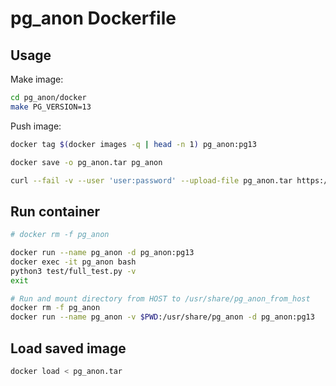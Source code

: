# pg_anon Dockerfile

## Usage

Make image:

```bash
cd pg_anon/docker
make PG_VERSION=13
```

Push image:

```bash
docker tag $(docker images -q | head -n 1) pg_anon:pg13

docker save -o pg_anon.tar pg_anon

curl --fail -v --user 'user:password' --upload-file pg_anon.tar https://nexus.tantorlabs.ru/repository/tantorlabs-raw/
```

## Run container

```bash
# docker rm -f pg_anon

docker run --name pg_anon -d pg_anon:pg13
docker exec -it pg_anon bash
python3 test/full_test.py -v
exit

# Run and mount directory from HOST to /usr/share/pg_anon_from_host
docker rm -f pg_anon
docker run --name pg_anon -v $PWD:/usr/share/pg_anon -d pg_anon:pg13
```

## Load saved image

```bash
docker load < pg_anon.tar

```